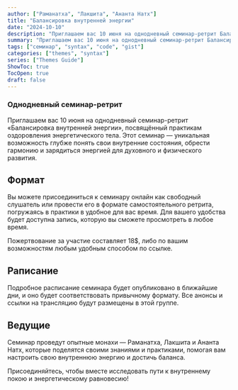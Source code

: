 ```yaml
---
author: ["Раманатха", "Лакшита", "Ананта Натх"]
title: "Балансировка внутренней энергии"
date: "2024-10-10"
description: "Приглашаем вас 10 июня на однодневный семинар-ретрит Балансировка внутренней энергии, посвящённый практикам оздоровления энергетического тела"
summary: "Приглашаем вас 10 июня на однодневный семинар-ретрит Балансировка внутренней энергии, посвящённый практикам оздоровления энергетического тела"
tags: ["семинар", "syntax", "code", "gist"]
categories: ["themes", "syntax"]
series: ["Themes Guide"]
ShowToc: true
TocOpen: true
draft: false
---
```


### Однодневный семинар-ретрит

Приглашаем вас 10 июня на однодневный семинар-ретрит «Балансировка внутренней энергии», посвящённый практикам оздоровления энергетического тела. Этот семинар — уникальная возможность глубже понять свои внутренние состояния, обрести гармонию и зарядиться энергией для духовного и физического развития.

## Формат
Вы можете присоединиться к семинару онлайн как свободный слушатель или провести его в формате самостоятельного ретрита, погружаясь в практики в удобное для вас время. Для вашего удобства будет доступна запись, которую вы сможете просмотреть в любое время.

Пожертвование за участие составляет 18$, либо по вашим возможностям любым удобным способом по ссылке.

## Раписание
Подробное расписание семинара будет опубликовано в ближайшие дни, и оно будет соответствовать привычному формату. Все анонсы и ссылки на трансляцию будут размещены в этой группе.


## Ведущие
Семинар проведут опытные монахи — Раманатха, Лакшита и Ананта Натх, которые поделятся своими знаниями и практиками, помогая вам настроить свою внутреннюю энергию и достичь баланса.

Присоединяйтесь, чтобы вместе исследовать пути к внутреннему покою и энергетическому равновесию!
